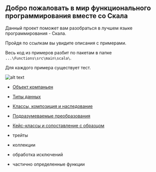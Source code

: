 ## Добро пожаловать в мир функционального программирования вместе со Скала

Данный проект поможет вам разобраться в лучшем языке программирования - Скала.

Пройдя по ссылкам вы увидите описания с примерами. 

Весь код из примеров разбит по пакетам в папке `...\Functions\src\main\scala\`.
 
Для каждого примера существует тест.

![alt text](http://www.scala-lang.org/resources/img/scalasphere.png "SCALA")


* [Объект компаньен](https://github.com/steklopod/Functions/blob/master/src/main/resources/companion.md)

* [Типы данных](https://github.com/steklopod/Functions/blob/master/src/main/resources/Scala_data_types.md)

* [Классы, композиция и наследование](https://github.com/steklopod/Functions/blob/master/src/main/resources/classes.md)

* [Подразумеваемые преобразования](https://github.com/steklopod/Functions/blob/master/src/main/resources/implicit.md.md)

* [Кейс-классы и сопоставление с образцом](https://github.com/steklopod/Functions/blob/master/src/main/resources/case_class.md) 

* трейты

* коллекции

* обработка исключений

* частично определенные функции





